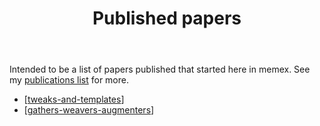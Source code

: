 ﻿---
title: Published papers
---
Intended to be a list of papers published that started here in memex. See my [publications list](https://djon.es/blog/2016/05/30/digital-technology-ignorance-and-its-implications-for-learning-and-teaching/) for more.

- [[tweaks-and-templates]]
- [[gathers-weavers-augmenters]]


[//begin]: # "Autogenerated link references for markdown compatibility"
[tweaks-and-templates]: tweaks-and-templates "Tweaks, templates and the LMS: exploring how to improve the learning environment"
[gathers-weavers-augmenters]: gathers-weavers-augmenters "Gathers, Weavers and Augmenters: Three principles for dynamic and sustainable delivery of quality learning and teaching"
[//end]: # "Autogenerated link references"